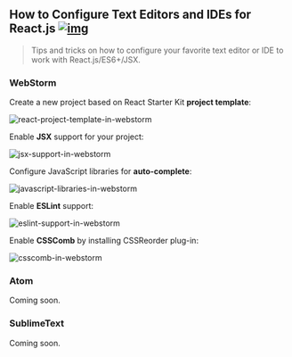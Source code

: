 ## How to Configure Text Editors and IDEs for React.js [![img](https://img.shields.io/badge/discussion-join-green.svg?style=flat-square)](https://github.com/kriasoft/react-starter-kit/issues/117)

> Tips and tricks on how to configure your favorite text editor or IDE to work
> with React.js/ES6+/JSX.

### WebStorm

Create a new project based on React Starter Kit **project template**:

![react-project-template-in-webstorm](https://dl.dropboxusercontent.com/u/16006521/react-starter-kit/webstorm-new-project.png)

Enable **JSX** support for your project:

![jsx-support-in-webstorm](https://dl.dropboxusercontent.com/u/16006521/react-starter-kit/webstorm-jsx.png)

Configure JavaScript libraries for **auto-complete**:

![javascript-libraries-in-webstorm](https://dl.dropboxusercontent.com/u/16006521/react-starter-kit/webstorm-libraries.png)

Enable **ESLint** support:

![eslint-support-in-webstorm](https://dl.dropboxusercontent.com/u/16006521/react-starter-kit/webstorm-eslint.png)

Enable **CSSComb** by installing CSSReorder plug-in:

![csscomb-in-webstorm](https://dl.dropboxusercontent.com/u/16006521/react-starter-kit/webstorm-csscomb.png)

### Atom

Coming soon.

### SublimeText

Coming soon.
